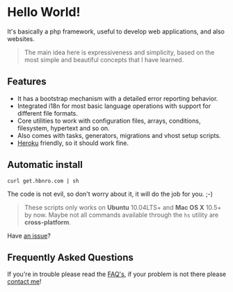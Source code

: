 Hello World!
===========

It's basically a php framework, useful to develop web applications, and also websites.

> The main idea here is expressiveness and simplicity, based on the most simple and beautiful concepts that I have learned.


Features
--------

  * It has a bootstrap mechanism with a detailed error reporting behavior.
  * Integrated i18n for most basic language operations with support for different file formats.
  * Core utilities to work with configuration files, arrays, conditions, filesystem, hypertext and so on.
  * Also comes with tasks, generators, migrations and vhost setup scripts.
  * [Heroku](http://heroku.com/) friendly, so it should work fine.


Automatic install
-----------------

    curl get.hbnro.com | sh

The code is not evil, so don't worry about it, it will do the job for you. ;-)

> These scripts only works on **Ubuntu** 10.04LTS+ and **Mac OS X** 10.5+ by now.
> Maybe not all commands available through the `hs` utility are **cross-platform**.

Have [an issue](https://github.com/pateketrueke/habanero/issues)?


Frequently Asked Questions
-------------------------

If you're in trouble please read the [FAQ's](https://github.com/pateketrueke/habanero/wiki/Faq%27s),
if your problem is not there please [contact me](http://twitter.com/pateketrueke)!
